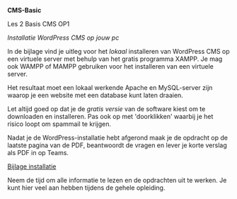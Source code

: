 **CMS-Basic**

Les 2 Basis CMS OP1

*Installatie WordPress CMS op jouw pc*

In de bijlage vind je uitleg voor het *lokaal* installeren van WordPress CMS op een
virtuele server met behulp van het gratis programma XAMPP. Je mag ook WAMPP of
MAMPP gebruiken voor het installeren van een virtuele server.

Het resultaat moet een lokaal werkende Apache en MySQL-server zijn waarop je een website met een database kunt laten draaien.

Let altijd goed op dat je de *gratis versie* van de software kiest om te
downloaden en installeren. Pas ook op met 'doorklikken' waarbij je het risico loopt om spammail te krijgen.

Nadat je de WordPress-installatie hebt afgerond maak je de opdracht op de
laatste pagina van de PDF, beantwoordt de vragen en lever je korte verslag als
PDF in op Teams.

[Bijlage installatie](L2-CMS-WP-install-2020.pdf)

Neem de tijd om alle informatie te lezen en de opdrachten uit te werken. Je kunt
hier veel aan hebben tijdens de gehele opleiding.
